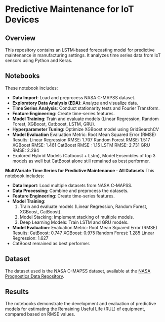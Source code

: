 # Predictive Maintenance for IoT Devices

## Overview
This repository contains an LSTM-based forecasting model for predictive maintenance in manufacturing settings. It analyzes time series data from IoT sensors using Python and Keras.

## Notebooks
These notebook includes:
- **Data Import**: Load and preprocess NASA C-MAPSS dataset.
- **Exploratory Data Analysis (EDA)**: Analyze and visualize data.
- **Time Series Analysis**: Conduct stationarity tests and Fourier Transform.
- **Feature Engineering**: Create time-series features.
- **Model Training**: Train and evaluate models (Linear Regression, Random Forest, XGBoost, Catboost, LSTM, GRU).
- **Hyperparameter Tuning**: Optimize XGBoost model using GridSearchCV
- **Model Evaluation**
  Evaluation Metric: Root Mean Squared Error (RMSE)
  Results:
  Linear Regression RMSE: 1.707
  Random Forest RMSE: 1.517
  XGBoost RMSE: 1.461
  CatBoost RMSE : 1.15
  LSTM RMSE: 2.731
  GRU RMSE: 2.294
- Explored Hybrid Models (Catboost + Lstm), Model Ensembles of top 3 models as well but CatBoost alone still remained as best performer.

**MultiVariate Time Series for Predictive Maintenance - All Datasets**
This notebook includes:
- **Data Impor**t: Load multiple datasets from NASA C-MAPSS.
- **Data Processing**: Combine and preprocess the datasets.
- **Feature Engineering**: Create time-series features.
- **Model Training**:
  1. Train and evaluate models (Linear Regression, Random Forest, XGBoost, CatBoost).
  2. Model Stacking: Implement stacking of multiple models.
  3. Deep Learning Models: Train LSTM and GRU models.
- **Model Evaluation**:
  Evaluation Metric: Root Mean Squared Error (RMSE)
  Results:
    CatBoost: 0.747
    XGBoost: 0.975
    Random Forest: 1.285
    Linear Regression: 1.627
- CatBoost remained as best performer.
## Dataset
The dataset used is the NASA C-MAPSS dataset, available at the [NASA Prognostics Data Repository](https://www.nasa.gov/content/prognostics-center-of-excellence-data-set-repository).

## Results
The notebooks demonstrate the development and evaluation of predictive models for estimating the Remaining Useful Life (RUL) of equipment, compared based on RMSE values. 
